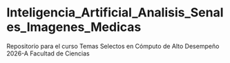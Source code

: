 # Inteligencia_Artificial_Analisis_Senales_Imagenes_Medicas
Repositorio para el curso Temas Selectos en Cómputo de Alto Desempeño 2026-A Facultad de Ciencias

